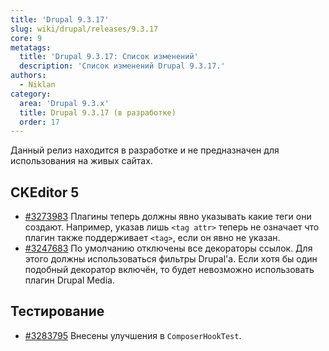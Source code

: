 ```yaml
---
title: 'Drupal 9.3.17'
slug: wiki/drupal/releases/9.3.17
core: 9
metatags:
  title: 'Drupal 9.3.17: Список изменений'
  description: 'Список изменений Drupal 9.3.17.'
authors:
  - Niklan
category:
  area: 'Drupal 9.3.x'
  title: Drupal 9.3.17 (в разработке)
  order: 17
---
```


<Aside type="warning">

Данный релиз находится в разработке и не предназначен для использования на живых сайтах.

</Aside>

## CKEditor 5

- [#3273983](https://www.drupal.org/node/3273983) Плагины теперь должны явно указывать какие теги они создают. Например, указав лишь `<tag attr>` теперь не означает что плагин также поддерживает `<tag>`, если он явно не указан.
- [#3247683](https://www.drupal.org/node/3247683) По умолчанию отключены все декораторы ссылок. Для этого должны использоваться фильтры Drupal'а. Если хотя бы один подобный декоратор включён, то будет невозможно использовать плагин Drupal Media.

## Тестирование

- [#3283795](https://www.drupal.org/node/3283795) Внесены улучшения в `ComposerHookTest`.